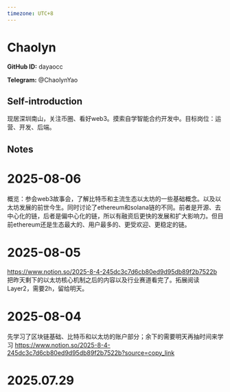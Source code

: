 ```yaml
---
timezone: UTC+8
---
```


# Chaolyn

**GitHub ID:** dayaocc

**Telegram:** @ChaolynYao

## Self-introduction

现居深圳南山，关注币圈、看好web3。摸索自学智能合约开发中。目标岗位：运营、开发、后端。

## Notes

<!-- Content_START -->
# 2025-08-06

概览：参会web3故事会，了解比特币和主流生态以太坊的一些基础概念。以及以太坊发展的前世今生。同时讨论了ethereum和solana链的不同。前者是开源、去中心化的链，后者是偏中心化的链，所以有融资后更快的发展和扩大影响力。但目前ethereum还是生态最大的、用户最多的、更受欢迎、更稳定的链。

# 2025-08-05

https://www.notion.so/2025-8-4-245dc3c7d6cb80ed9d95db89f2b7522b
把昨天剩下的以太坊核心机制之后的内容以及行业赛道看完了。拓展阅读Layer2，需要2h，留给明天。

# 2025-08-04

先学习了区块链基础、比特币和以太坊的账户部分；余下的需要明天再抽时间来学习
https://www.notion.so/2025-8-4-245dc3c7d6cb80ed9d95db89f2b7522b?source=copy_link


# 2025.07.29


<!-- Content_END -->
